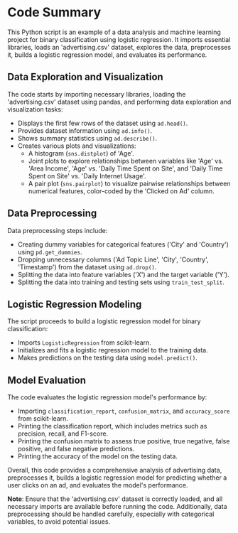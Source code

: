 # Code Summary

This Python script is an example of a data analysis and machine learning project for binary classification using logistic regression. It imports essential libraries, loads an 'advertising.csv' dataset, explores the data, preprocesses it, builds a logistic regression model, and evaluates its performance.

## Data Exploration and Visualization

The code starts by importing necessary libraries, loading the 'advertising.csv' dataset using pandas, and performing data exploration and visualization tasks:

- Displays the first few rows of the dataset using `ad.head()`.
- Provides dataset information using `ad.info()`.
- Shows summary statistics using `ad.describe()`.
- Creates various plots and visualizations:
  - A histogram (`sns.distplot`) of 'Age'.
  - Joint plots to explore relationships between variables like 'Age' vs. 'Area Income', 'Age' vs. 'Daily Time Spent on Site', and 'Daily Time Spent on Site' vs. 'Daily Internet Usage'.
  - A pair plot (`sns.pairplot`) to visualize pairwise relationships between numerical features, color-coded by the 'Clicked on Ad' column.

## Data Preprocessing

Data preprocessing steps include:
- Creating dummy variables for categorical features ('City' and 'Country') using `pd.get_dummies`.
- Dropping unnecessary columns ('Ad Topic Line', 'City', 'Country', 'Timestamp') from the dataset using `ad.drop()`.
- Splitting the data into feature variables ('X') and the target variable ('Y').
- Splitting the data into training and testing sets using `train_test_split`.

## Logistic Regression Modeling

The script proceeds to build a logistic regression model for binary classification:

- Imports `LogisticRegression` from scikit-learn.
- Initializes and fits a logistic regression model to the training data.
- Makes predictions on the testing data using `model.predict()`.

## Model Evaluation

The code evaluates the logistic regression model's performance by:
- Importing `classification_report`, `confusion_matrix`, and `accuracy_score` from scikit-learn.
- Printing the classification report, which includes metrics such as precision, recall, and F1-score.
- Printing the confusion matrix to assess true positive, true negative, false positive, and false negative predictions.
- Printing the accuracy of the model on the testing data.

Overall, this code provides a comprehensive analysis of advertising data, preprocesses it, builds a logistic regression model for predicting whether a user clicks on an ad, and evaluates the model's performance.

**Note**: Ensure that the 'advertising.csv' dataset is correctly loaded, and all necessary imports are available before running the code. Additionally, data preprocessing should be handled carefully, especially with categorical variables, to avoid potential issues.
